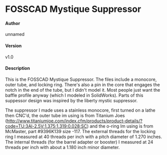# FOSSCAD Mystique Suppressor

#### Author
unnamed

#### Version
v1.0

#### Description
This is the FOSSCAD Mystique Suppressor. The files include a monocore, outer tube, and locking ring. There's also a pin in the core that engages the notch in the end of the tube, but I didn't model it.  Most people just want the baffle profile anyway (which I modeled in SolidWorks). Parts of this suppessor design was inspired by the liberty mystic suppressor.

The suppressor I made uses a stainless monocore, first turned on a lathe then CNC'd, the outer tube im using is from Titanium Joes (http://www.titaniumjoe.com/index.cfm/products/product-details/?code=TU:3Al-2.5V:1.375:1.319:0.028:SC) and the o-ring Im using is from McMaster, part #9396K139 size -117. The external threads for the locking ring I measured at 40 threads per inch with a pitch diameter of 1.270 inches. The internal threads (for the barrel adapter or booster) I measured at 24 threads per inch with about a 1.180 inch minor diameter.
